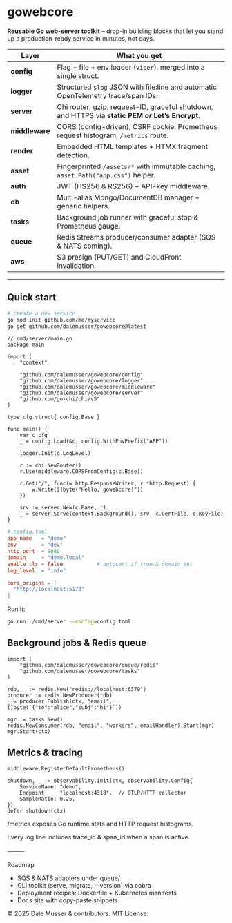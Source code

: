 # gowebcore

**Reusable Go web-server toolkit** – drop-in building blocks that let you stand up a production-ready service in minutes, not days.

| Layer | What you get |
|-------|--------------|
| **config** | Flag + file + env loader (`viper`), merged into a single struct. |
| **logger** | Structured `slog` JSON with file:line and automatic OpenTelemetry trace/span IDs. |
| **server** | Chi router, gzip, request-ID, graceful shutdown, and HTTPS via **static PEM _or_ Let’s Encrypt**. |
| **middleware** | CORS (config-driven), CSRF cookie, Prometheus request histogram, `/metrics` route. |
| **render** | Embedded HTML templates + HTMX fragment detection. |
| **asset** | Fingerprinted `/assets/*` with immutable caching, `asset.Path("app.css")` helper. |
| **auth** | JWT (HS256 & RS256) + API-key middleware. |
| **db** | Multi-alias Mongo/DocumentDB manager + generic helpers. |
| **tasks** | Background job runner with graceful stop & Prometheus gauge. |
| **queue** | Redis Streams producer/consumer adapter (SQS & NATS coming). |
| **aws** | S3 presign (PUT/GET) and CloudFront invalidation. |

---

## Quick start

```bash
# create a new service
go mod init github.com/me/myservice
go get github.com/dalemusser/gowebcore@latest
```

```golang
// cmd/server/main.go
package main

import (
	"context"

	"github.com/dalemusser/gowebcore/config"
	"github.com/dalemusser/gowebcore/logger"
	"github.com/dalemusser/gowebcore/middleware"
	"github.com/dalemusser/gowebcore/server"
	"github.com/go-chi/chi/v5"
)

type cfg struct{ config.Base }

func main() {
	var c cfg
	_ = config.Load(&c, config.WithEnvPrefix("APP"))

	logger.Init(c.LogLevel)

	r := chi.NewRouter()
	r.Use(middleware.CORSFromConfig(c.Base))

	r.Get("/", func(w http.ResponseWriter, r *http.Request) {
		w.Write([]byte("Hello, gowebcore!"))
	})

	srv := server.New(c.Base, r)
	_ = server.Serve(context.Background(), srv, c.CertFile, c.KeyFile)
}
```

```toml
# config.toml
app_name   = "demo"
env        = "dev"
http_port  = 8080
domain     = "demo.local"
enable_tls = false           # autocert if true & domain set
log_level  = "info"

cors_origins = [
  "http://localhost:5173"
]
```

Run it:

```bash
go run ./cmd/server --config=config.toml
```

## Background jobs & Redis queue

```golang
import (
	"github.com/dalemusser/gowebcore/queue/redis"
	"github.com/dalemusser/gowebcore/tasks"
)

rdb, _ := redis.New("redis://localhost:6379")
producer := redis.NewProducer(rdb)
_ = producer.Publish(ctx, "email", []byte(`{"to":"alice","subj":"hi"}`))

mgr := tasks.New()
redis.NewConsumer(rdb, "email", "workers", emailHandler).Start(mgr)
mgr.Start(ctx)
```

## Metrics & tracing

```golang
middleware.RegisterDefaultPrometheus()

shutdown, _ := observability.Init(ctx, observability.Config{
	ServiceName: "demo",
	Endpoint:    "localhost:4318",  // OTLP/HTTP collector
	SampleRatio: 0.25,
})
defer shutdown(ctx)
```

/metrics exposes Go runtime stats and HTTP request histograms.

Every log line includes trace_id & span_id when a span is active.

⸻

Roadmap
- SQS & NATS adapters under queue/
- CLI toolkit (serve, migrate, --version) via cobra
- Deployment recipes: Dockerfile + Kubernetes manifests
- Docs site with copy-paste snippets

© 2025 Dale Musser & contributors. MIT License.

